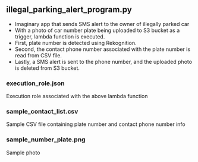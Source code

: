 ## illegal_parking_alert_program.py
- Imaginary app that sends SMS alert to the owner of illegally parked car
- With a photo of car number plate being uploaded to S3 bucket as a trigger, lambda function is executed. 
- First, plate number is detected using Rekognition. 
- Second, the contact phone number associated with the plate number is read from CSV file. 
- Lastly, a SMS alert is sent to the phone number, and the uploaded photo is deleted from S3 bucket.

### execution_role.json
Execution role associated with the above lambda function

### sample_contact_list.csv
Sample CSV file containing plate number and contact phone number info

### sample_number_plate.png
Sample photo
